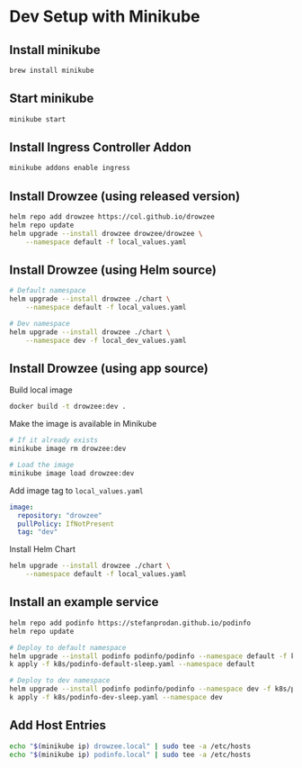 # Dev Setup with Minikube

## Install minikube
```bash
brew install minikube
```

## Start minikube
```bash
minikube start
```

## Install Ingress Controller Addon
```bash
minikube addons enable ingress
```

## Install Drowzee (using released version)
```bash
helm repo add drowzee https://col.github.io/drowzee
helm repo update
helm upgrade --install drowzee drowzee/drowzee \
    --namespace default -f local_values.yaml
```

## Install Drowzee (using Helm source)
```bash
# Default namespace
helm upgrade --install drowzee ./chart \
    --namespace default -f local_values.yaml

# Dev namespace
helm upgrade --install drowzee ./chart \
    --namespace dev -f local_dev_values.yaml
```

## Install Drowzee (using app source)
Build local image
```bash
docker build -t drowzee:dev .
```

Make the image is available in Minikube
```bash
# If it already exists
minikube image rm drowzee:dev

# Load the image
minikube image load drowzee:dev
```

Add image tag to `local_values.yaml`
```yaml
image:
  repository: "drowzee"
  pullPolicy: IfNotPresent
  tag: "dev"
```

Install Helm Chart
```bash
helm upgrade --install drowzee ./chart \
    --namespace default -f local_values.yaml
```

## Install an example service
```bash
helm repo add podinfo https://stefanprodan.github.io/podinfo
helm repo update

# Deploy to default namespace
helm upgrade --install podinfo podinfo/podinfo --namespace default -f k8s/podinfo-default-values.yaml
k apply -f k8s/podinfo-default-sleep.yaml --namespace default

# Deploy to dev namespace
helm upgrade --install podinfo podinfo/podinfo --namespace dev -f k8s/podinfo-dev-values.yaml
k apply -f k8s/podinfo-dev-sleep.yaml --namespace dev
```

## Add Host Entries
```bash
echo "$(minikube ip) drowzee.local" | sudo tee -a /etc/hosts
echo "$(minikube ip) podinfo.local" | sudo tee -a /etc/hosts
```


